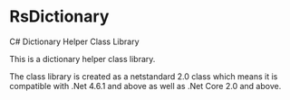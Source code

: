 # RsDictionary
C# Dictionary Helper Class Library

This is a dictionary helper class library. 

The class library is created as a netstandard 2.0 class which means it is compatible with .Net 4.6.1 and above as well as .Net Core 2.0 and above. 

